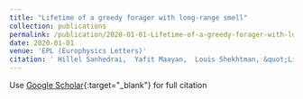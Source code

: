 ```yaml
---
title: "Lifetime of a greedy forager with long-range smell"
collection: publications
permalink: /publication/2020-01-01-Lifetime-of-a-greedy-forager-with-long-range-smell
date: 2020-01-01
venue: 'EPL (Europhysics Letters)'
citation: ' Hillel Sanhedrai,  Yafit Maayan,  Louis Shekhtman, &quot;Lifetime of a greedy forager with long-range smell.&quot; EPL (Europhysics Letters), 2020.'
---
```

Use [Google Scholar](https://scholar.google.com/scholar?q=Lifetime+of+a+greedy+forager+with+long+range+smell){:target="_blank"} for full citation